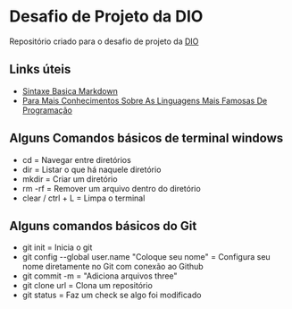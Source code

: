 # Desafio de Projeto da DIO 
  Repositório criado para o desafio de projeto da [DIO](https://www.dio.me)

## Links úteis
- [Sintaxe Basica Markdown](https://docs.pipz.com/central-de-ajuda/learning-center/guia-basico-de-markdown#open)
- [Para Mais Conhecimentos Sobre As Linguagens Mais Famosas De Programação](https://www.w3schools.com)



## Alguns Comandos básicos de terminal windows

- cd = Navegar entre diretórios
- dir = Listar o que há naquele diretório
- mkdir = Criar um diretório
- rm -rf = Remover um arquivo dentro do diretório
- clear / ctrl + L = Limpa o terminal



## Alguns comandos básicos do Git

- git init = Inicia o git
- git config --global user.name "Coloque seu nome" = Configura seu nome diretamente no Git com conexão ao Github
- git commit -m = "Adiciona arquivos three"
- git clone url = Clona um repositório
- git status = Faz um check se algo foi modificado
